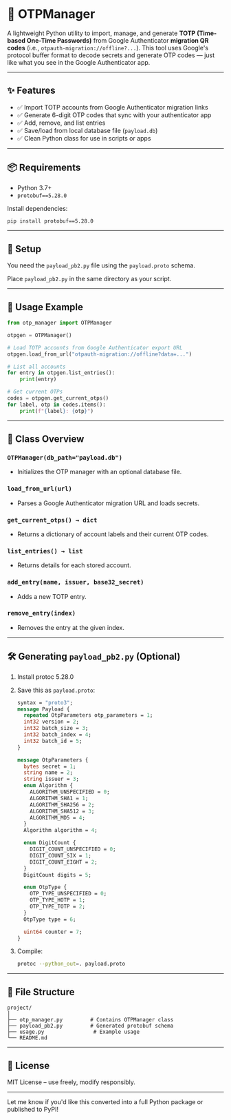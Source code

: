 # 🔐 OTPManager

A lightweight Python utility to import, manage, and generate **TOTP (Time-based One-Time Passwords)** from Google Authenticator **migration QR codes** (i.e., `otpauth-migration://offline?...`). This tool uses Google's protocol buffer format to decode secrets and generate OTP codes — just like what you see in the Google Authenticator app.

---

## ✨ Features

- ✅ Import TOTP accounts from Google Authenticator migration links
- ✅ Generate 6-digit OTP codes that sync with your authenticator app
- ✅ Add, remove, and list entries
- ✅ Save/load from local database file (`payload.db`)
- ✅ Clean Python class for use in scripts or apps

---

## 📦 Requirements

- Python 3.7+
- `protobuf==5.28.0`

Install dependencies:

```bash
pip install protobuf==5.28.0
```

---

## 📁 Setup

You need the `payload_pb2.py` file using the `payload.proto` schema.

Place `payload_pb2.py` in the same directory as your script.

---

## 🚀 Usage Example

```python
from otp_manager import OTPManager

otpgen = OTPManager()

# Load TOTP accounts from Google Authenticator export URL
otpgen.load_from_url("otpauth-migration://offline?data=...")

# List all accounts
for entry in otpgen.list_entries():
    print(entry)

# Get current OTPs
codes = otpgen.get_current_otps()
for label, otp in codes.items():
    print(f"{label}: {otp}")
```

---

## 🧩 Class Overview

### `OTPManager(db_path="payload.db")`

- Initializes the OTP manager with an optional database file.

### `load_from_url(url)`

- Parses a Google Authenticator migration URL and loads secrets.

### `get_current_otps() → dict`

- Returns a dictionary of account labels and their current OTP codes.

### `list_entries() → list`

- Returns details for each stored account.

### `add_entry(name, issuer, base32_secret)`

- Adds a new TOTP entry.

### `remove_entry(index)`

- Removes the entry at the given index.

---

## 🛠️ Generating `payload_pb2.py` (Optional)

1. Install protoc 5.28.0

2. Save this as `payload.proto`:

   ```proto
   syntax = "proto3";
   message Payload {
     repeated OtpParameters otp_parameters = 1;
     int32 version = 2;
     int32 batch_size = 3;
     int32 batch_index = 4;
     int32 batch_id = 5;
   }

   message OtpParameters {
     bytes secret = 1;
     string name = 2;
     string issuer = 3;
     enum Algorithm {
       ALGORITHM_UNSPECIFIED = 0;
       ALGORITHM_SHA1 = 1;
       ALGORITHM_SHA256 = 2;
       ALGORITHM_SHA512 = 3;
       ALGORITHM_MD5 = 4;
     }
     Algorithm algorithm = 4;

     enum DigitCount {
       DIGIT_COUNT_UNSPECIFIED = 0;
       DIGIT_COUNT_SIX = 1;
       DIGIT_COUNT_EIGHT = 2;
     }
     DigitCount digits = 5;

     enum OtpType {
       OTP_TYPE_UNSPECIFIED = 0;
       OTP_TYPE_HOTP = 1;
       OTP_TYPE_TOTP = 2;
     }
     OtpType type = 6;

     uint64 counter = 7;
   }
   ```

3. Compile:

   ```bash
   protoc --python_out=. payload.proto
   ```

---

## 📂 File Structure

```
project/
│
├── otp_manager.py         # Contains OTPManager class
├── payload_pb2.py         # Generated protobuf schema
├── usage.py                # Example usage
└── README.md
```

---

## 📄 License

MIT License – use freely, modify responsibly.

---

Let me know if you'd like this converted into a full Python package or published to PyPI!
